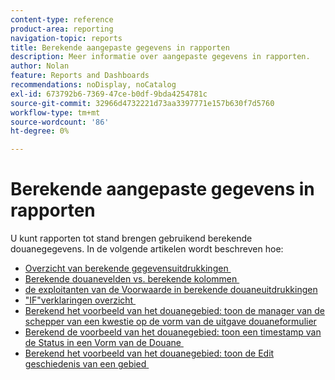 ```yaml
---
content-type: reference
product-area: reporting
navigation-topic: reports
title: Berekende aangepaste gegevens in rapporten
description: Meer informatie over aangepaste gegevens in rapporten.
author: Nolan
feature: Reports and Dashboards
recommendations: noDisplay, noCatalog
exl-id: 673792b6-7369-47ce-b0df-9bda4254781c
source-git-commit: 32966d4732221d73aa3397771e157b630f7d5760
workflow-type: tm+mt
source-wordcount: '86'
ht-degree: 0%

---
```


# Berekende aangepaste gegevens in rapporten

U kunt rapporten tot stand brengen gebruikend berekende douanegegevens. In de volgende artikelen wordt beschreven hoe:

* [&#x200B; Overzicht van berekende gegevensuitdrukkingen &#x200B;](../../../reports-and-dashboards/reports/calc-cstm-data-reports/calculated-data-expressions.md)
* [&#x200B; Berekende douanevelden vs. berekende kolommen &#x200B;](../../../reports-and-dashboards/reports/calc-cstm-data-reports/calculated-custom-fields-calculated-columns.md)
* [&#x200B; de exploitanten van de Voorwaarde in berekende douaneuitdrukkingen &#x200B;](../../../reports-and-dashboards/reports/calc-cstm-data-reports/condition-operators-calculated-custom-expressions.md)
* [&#x200B; &quot;IF&quot;verklaringen overzicht &#x200B;](../../../reports-and-dashboards/reports/calc-cstm-data-reports/if-statements-overview.md)
* [&#x200B; Berekend het voorbeeld van het douanegebied: toon de manager van de schepper van een kwestie op de vorm van de uitgave douaneformulier &#x200B;](../../../reports-and-dashboards/reports/calc-cstm-data-reports/custom-field-manager-issue-creator-on-issue-form.md)
* [&#x200B; Berekend de voorbeeld van het douanegebied: toon een timestamp van de Status in een Vorm van de Douane &#x200B;](../../../reports-and-dashboards/reports/calc-cstm-data-reports/example-status-timestamp-in-calculated-field.md)
* [&#x200B; Berekend het voorbeeld van het douanegebied: toon de Edit geschiedenis van een gebied &#x200B;](../../../reports-and-dashboards/reports/calc-cstm-data-reports/calculated-field-example-edit-history-of-another-field.md)
  <!--outdated: * [Basic Report Creation Program for the new Workfront experience](https://one.workfront.com/s/basic-report-creation-program)-->
